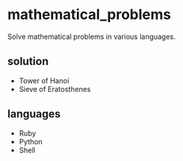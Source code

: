 # mathematical_problems
 Solve mathematical problems in various languages.

## solution
- Tower of Hanoi
- Sieve of Eratosthenes

## languages
- Ruby
- Python
- Shell
